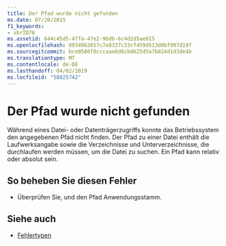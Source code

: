 ```yaml
---
title: Der Pfad wurde nicht gefunden
ms.date: 07/20/2015
f1_keywords:
- vbrID76
ms.assetid: 644c45d5-4ffa-47e2-96db-6c4d2d5ae815
ms.openlocfilehash: 8934963657c7e8337c33cf459d513d0bf007d19f
ms.sourcegitcommit: bce0586f0cccaae6d6cbd625d5a7b824d1d3de4b
ms.translationtype: MT
ms.contentlocale: de-DE
ms.lasthandoff: 04/02/2019
ms.locfileid: "58825742"
---
```

# <a name="path-not-found"></a>Der Pfad wurde nicht gefunden
Während eines Datei- oder Datenträgerzugriffs konnte das Betriebssystem den angegebenen Pfad nicht finden. Der Pfad zu einer Datei enthält die Laufwerksangabe sowie die Verzeichnisse und Unterverzeichnisse, die durchlaufen werden müssen, um die Datei zu suchen. Ein Pfad kann relativ oder absolut sein.  
  
## <a name="to-correct-this-error"></a>So beheben Sie diesen Fehler  
  
-   Überprüfen Sie, und den Pfad Anwendungsstamm.  
  
## <a name="see-also"></a>Siehe auch

- [Fehlertypen](../../../visual-basic/programming-guide/language-features/error-types.md)
